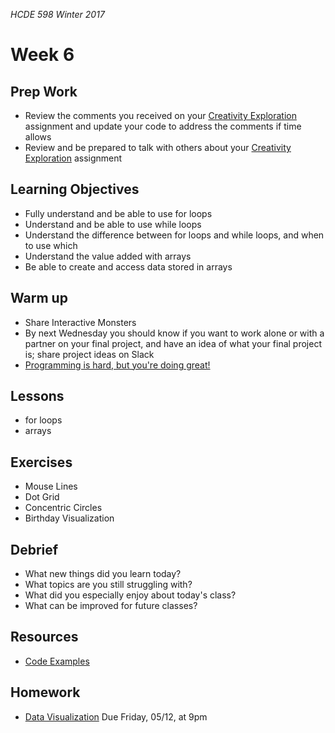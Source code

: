 _HCDE 598 Winter 2017_

# Week 6

## Prep Work
* Review the comments you received on your [Creativity Exploration](../week5/homework/creativity-exploration.md) assignment and update your code to address the comments if time allows
* Review and be prepared to talk with others about your [Creativity Exploration](../week5/homework/creativity-exploration.md) assignment

## Learning Objectives
* Fully understand and be able to use for loops
* Understand and be able to use while loops
* Understand the difference between for loops and while loops, and when to use which
* Understand the value added with arrays
* Be able to create and access data stored in arrays

## Warm up
* Share Interactive Monsters
* By next Wednesday you should know if you want to work alone or with a partner on your final project, and have an idea of what your final project is; share project ideas on Slack
* [Programming is hard, but you're doing great!](programming-is-hard-youre-doing-great.md)

## Lessons
* for loops
* arrays

## Exercises
* Mouse Lines
* Dot Grid
* Concentric Circles
* Birthday Visualization

## Debrief
* What new things did you learn today?
* What topics are you still struggling with?
* What did you especially enjoy about today's class?
* What can be improved for future classes?

## Resources
* [Code Examples](code)

## Homework
* [Data Visualization](homework/data-visualization.md) Due Friday, 05/12, at 9pm
